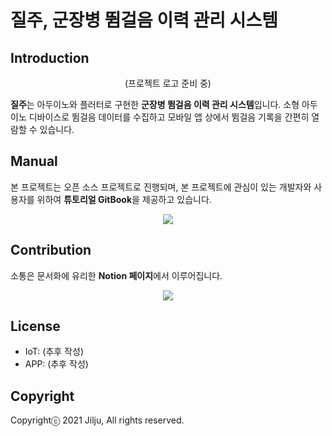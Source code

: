 # 질주, 군장병 뜀걸음 이력 관리 시스템

## Introduction

<p align="center">
  (프로젝트 로고 준비 중)
  <!--<img src="" alt="logo">-->
</p>

**질주**는 아두이노와 플러터로 구현한 **군장병 뜀걸음 이력 관리 시스템**입니다.
소형 아두이노 디바이스로 뜀걸음 데이터를 수집하고 모바일 앱 상에서 뜀걸음 기록을 간편히 열람할 수 있습니다.

## Manual
본 프로젝트는 오픈 소스 프로젝트로 진행되며, 본 프로젝트에 관심이 있는 개발자와 사용자를 위하여 **튜토리얼 GitBook**을 제공하고 있습니다.

<p align="center">
  <a href="https://jilju.gitbook.io/jilju/" target="_blank">
    <img src="https://img.shields.io/badge/GitBook-project_doc-blue?&style=for-the-badge&logo=github">
  </a>
</p>

## Contribution
소통은 문서화에 유리한 **Notion 페이지**에서 이루어집니다.

<p align="center">
  <a href="https://almondine-trumpet-4ea.notion.site/2228fbadc7144d19955c9f2e8e97064e" target="_blank">
    <img src="https://img.shields.io/badge/NOTION-team_page-green?&style=for-the-badge&logo=notion">
  </a>
</p>

## License
* IoT: (추후 작성)
* APP: (추후 작성)

## Copyright
Copyrightⓒ 2021 Jilju, All rights reserved.
